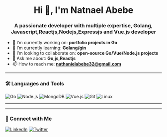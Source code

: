 
<h1 align="center">Hi 👋, I'm Natnael Abebe</h1>
<h3 align="center">A passionate developer with multiple expertise, Golang, Javascript,Reactjs,Nodejs,Expressjs and Vue.js developer</h3>

- 🔭 I’m currently working on: **portfolio projects in Go**
- 🌱 I’m currently learning: **Golang/gin**
- 👯 I’m looking to collaborate on: **open-source Go/Vue/Node.js projects**
- 💬 Ask me about: **Go,js,Reactjs**
- 📫 How to reach me: **nathanielabebe32@gmail.com**


---

### 🛠️ Languages and Tools

![Go](https://img.shields.io/badge/-Go-00ADD8?style=flat&logo=go&logoColor=white)
![Node.js](https://img.shields.io/badge/-Node.js-339933?style=flat&logo=node.js&logoColor=white)
![MongoDB](https://img.shields.io/badge/-MongoDB-47A248?style=flat&logo=mongodb&logoColor=white)
![Vue.js](https://img.shields.io/badge/-Vue.js-4FC08D?style=flat&logo=vue.js&logoColor=white)
![Git](https://img.shields.io/badge/-Git-F05032?style=flat&logo=git&logoColor=white)
![Linux](https://img.shields.io/badge/-Linux-FCC624?style=flat&logo=linux&logoColor=black)

---



---

### 🔗 Connect with Me

[![LinkedIn](https://img.shields.io/badge/-LinkedIn-0077B5?style=flat&logo=linkedin&logoColor=white)](https://linkedin.com/in/your-profile](https://www.linkedin.com/in/nathaniel-abebe-991791227/))
[![Twitter](https://img.shields.io/badge/-Telegram-1DA1F2?style=flat&logo=twitter&logoColor=white)](https://telegram.com/NathyOne)

